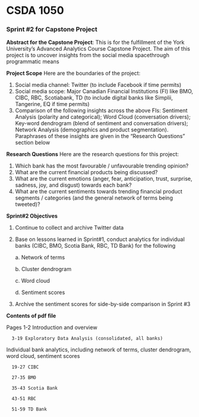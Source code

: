
# CSDA 1050

### Sprint #2 for Capstone Project
**Abstract for the Capstone Project**: This is for the fulfillment of the York University’s Advanced Analytics Course Capstone Project. The aim of this project is to uncover insights from the social media spacethrough programmatic means

**Project Scope**
Here are the boundaries of the project:
1.	Social media channel: Twitter (to include Facebook if time permits)
2.	Social media scope: Major Canadian Financial Institutions (FI) like BMO, CIBC, RBC, Scotiabank, TD (to include digital banks like Simplii, Tangerine, EQ if time permits)
3.	Comparison of the following insights across the above FIs: Sentiment Analysis (polarity and categorical); Word Cloud (conversation drivers); Key-word dendrogram (blend of sentiment and conversation drivers); Network Analysis (demographics and product segmentation). Paraphrases of these insights are given in the “Research Questions” section below

**Research Questions**
Here are the research questions for this project:
1.	Which bank has the most favourable / unfavourable trending opinion?
2.	What are the current financial products being discussed?
3.	What are the current emotions (anger, fear, anticipation, trust, surprise, sadness, joy, and disgust) towards each bank?
4.	What are the current sentiments towards trending financial product segments / categories (and the general network of terms being tweeted)?

**Sprint#2 Objectives**
1.  Continue to collect and archive Twitter data
2.  Base on lessons learned in Sprint#1, conduct analytics for individual banks (CIBC, BMO, Scotia Bank, RBC, TD Bank) for the following

    a.  Network of terms
	
	b.  Cluster dendrogram
	
	c.  Word cloud
	
	d.  Sentiment scores
	
3.	Archive the sentiment scores for side-by-side comparison in Sprint #3
	
**Contents of pdf file**

Pages 1-2 Introduction and overview

      3-19 Exploratory Data Analysis (consolidated, all banks)

Individual bank analytics, including network of terms, cluster dendrogram, word cloud, sentiment scores

      19-27 CIBC
	  
      27-35 BMO
	  
      35-43 Scotia Bank
	  
      43-51 RBC
	  
      51-59 TD Bank